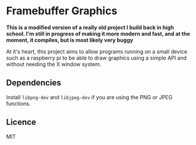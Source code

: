 # Framebuffer Graphics
**This is a modified version of a really old project I build back in high school. I'm still in progress of making it more modern and fast, and at the moment, it compiles, but is most likely very buggy**

At it's heart, this project aims to allow programs running on a small device such as a raspberry pi to be able to draw graphics using a simple API and without needing the X window system.

## Dependencies
Install `libpng-dev` and `libjpeg-dev` if you are using the PNG or JPEG
functions.

## Licence
MIT
